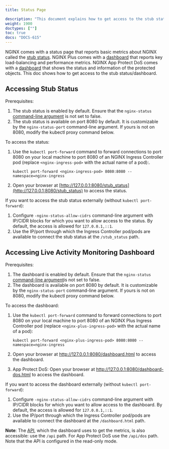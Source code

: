 ```yaml
---
title: Status Page

description: "This document explains how to get access to the stub status in NGINX and the dashboard in NGINX Plus."
weight: 1900
doctypes: [""]
toc: true
docs: "DOCS-615"
---
```



NGINX comes with a status page that reports basic metrics about NGINX called the [stub status](https://nginx.org/en/docs/http/ngx_http_stub_status_module.html).
NGINX Plus comes with a [dashboard](https://docs.nginx.com/nginx/admin-guide/monitoring/live-activity-monitoring/) that reports key load-balancing and performance metrics.
NGINX App Protect DoS comes with a [dashboard](https://docs.nginx.com/nginx-app-protect-dos/monitoring/live-activity-monitoring/) that shows the status and information of the protected objects.
This doc shows how to get access to the stub status/dashboard.

## Accessing Stub Status

Prerequisites:

1. The stub status is enabled by default. Ensure that the `nginx-status` [command-line argument](/nginx-ingress-controller/configuration/global-configuration/command-line-arguments) is not set to false.
1. The stub status is available on port 8080 by default. It is customizable by the `nginx-status-port` command-line argument. If yours is not on 8080, modify the kubectl proxy command below.

To access the status:

1. Use the `kubectl port-forward` command to forward connections to port 8080 on your local machine to port 8080 of an NGINX Ingress Controller pod (replace `<nginx-ingress-pod>` with the actual name of a pod):.

    ```
    kubectl port-forward <nginx-ingress-pod> 8080:8080 --namespace=nginx-ingress
    ```

1. Open your browser at [http://127.0.0.1:8080/stub_status](http://127.0.0.1:8080/stub_status) to access the status.

If you want to access the stub status externally (without `kubectl port-forward`):

1. Configure `-nginx-status-allow-cidrs` command-line argument with IP/CIDR blocks for which you want to allow access to the status. By default, the access is allowed for `127.0.0.1,::1`.
1. Use the IP/port through which the Ingress Controller pod/pods are available to connect the stub status at the `/stub_status` path.

## Accessing Live Activity Monitoring Dashboard

Prerequisites:

1. The dashboard is enabled by default. Ensure that the `nginx-status` [command-line argument](/nginx-ingress-controller/configuration/global-configuration/command-line-arguments)is not set to false.
1. The dashboard is available on port 8080 by default. It is customizable by the `nginx-status-port` command-line argument. If yours is not on 8080, modify the kubectl proxy command below.

To access the dashboard:

1. Use the `kubectl port-forward` command to forward connections to port 8080 on your local machine to port 8080 of an NGINX Plus Ingress Controller pod (replace `<nginx-plus-ingress-pod>` with the actual name of a pod):

    ```
    kubectl port-forward <nginx-plus-ingress-pod> 8080:8080 --namespace=nginx-ingress
    ```

1. Open your browser at <http://127.0.0.1:8080/dashboard.html> to access the dashboard.
1. App Protect DoS: Open your browser at <http://127.0.0.1:8080/dashboard-dos.html> to access the dashboard.

If you want to access the dashboard externally (without `kubectl port-forward`):

1. Configure `-nginx-status-allow-cidrs` command-line argument with IP/CIDR blocks for which you want to allow access to the dashboard. By default, the access is allowed for `127.0.0.1,::1`.
1. Use the IP/port through which the Ingress Controller pod/pods are available to connect the dashboard at the `/dashboard.html` path.

**Note**: The [API](https://nginx.org/en/docs/http/ngx_http_api_module.html), which the dashboard uses to get the metrics, is also accessible: use the `/api` path. For App Protect DoS use the `/api/dos` path. Note that the API is configured in the read-only mode.
